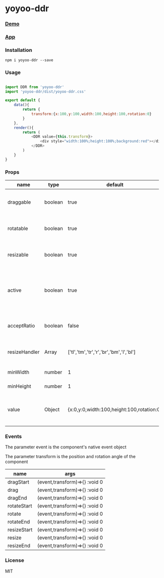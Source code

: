 # yoyoo-ddr

### [Demo](https://zuimeiaj.github.io/ddr/)
### [App](https://zuimeiaj.github.io/yoyoo/)


### Installation
```
npm i yoyoo-ddr --save
```


### Usage
```javascript

import DDR from 'yoyoo-ddr'
import 'yoyoo-ddr/dist/yoyoo-ddr.css'

export default {
    data(){
        return {
            transform:{x:100,y:100,width:100,height:100,rotation:0}
        }
    },
    render(){
        return (
            <DDR value={this.transform}>
                <div style="width:100%;height:100%;background:red"></div>
            </DDR>
        )
    }
}

```

### Props

name | type | default | desc
---- | ---   | --- | ---
draggable | boolean | true | Whether the component can be dragged |
rotatable | boolean | true | Whether the component can be rotated |
resizable | boolean | true | Whether the component can be resized |
active | boolean | true | Whether the component is selected, it can only be operated after it is selected|
acceptRatio | boolean | false  | Whether to limit the ratio when resizing
resizeHandler | Array | ['tl','tm','tr','r','br','bm','l','bl']|Set the direction that can be resized
minWidth | number | 1 | Minimum width
minHeight | number | 1| Minimum height
value | Object | {x:0,y:0,width:100,height:100,rotation:0} | Controls the position, size, and rotation of components

### Events
The parameter event is the component's native event object

The parameter transform is the position and rotation angle of the component

name | args
---|---
dragStart | (event,transform)=>{} :void 0
drag | (event,transform)=>{} :void 0
dragEnd | (event,transform)=>{} :void 0
rotateStart | (event,transform)=>{} :void 0
rotate | (event,transform)=>{} :void 0
rotateEnd | (event,transform)=>{} :void 0
resizeStart | (event,transform)=>{} :void 0
resize | (event,transform)=>{} :void 0
resizeEnd | (event,transform)=>{} :void 0










### License
MIT

